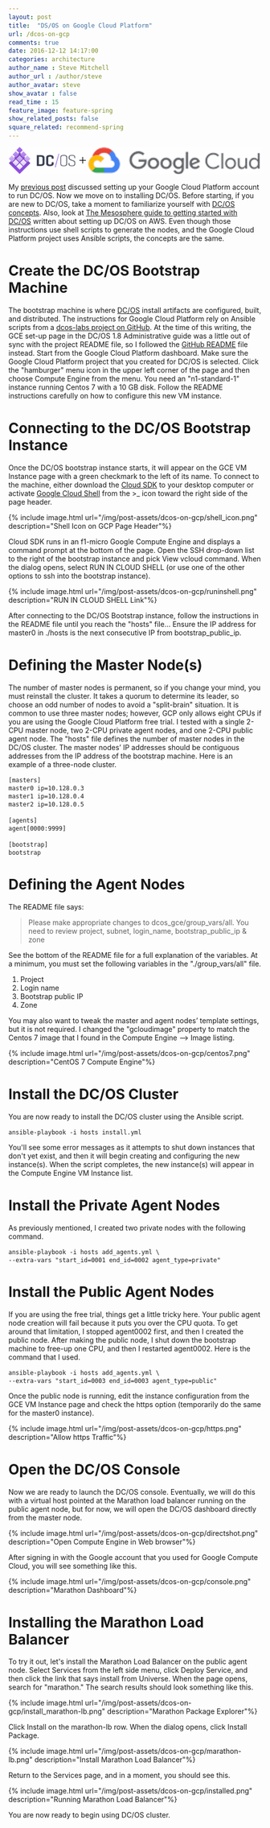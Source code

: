 ```yaml
---
layout: post
title:  "DS/OS on Google Cloud Platform"
url: /dcos-on-gcp
comments: true
date: 2016-12-12 14:17:00
categories: architecture
author_name : Steve Mitchell
author_url : /author/steve
author_avatar: steve
show_avatar : false
read_time : 15
feature_image: feature-spring
show_related_posts: false
square_related: recommend-spring
---
```

<a href="./dcos-on-gcp">
    <img 
        src="/img/post-assets/dcos-on-gcp/dcos_gcp.png" 
        alt="DC/OS on GCP"
    >
</a>

My [previous post](https://exploringspatial.wordpress.com/2016/12/11/collaborating-on-google-cloud-platform/) discussed setting up your Google Cloud Platform account to run DC/OS. Now we move on to installing DC/OS. Before starting, if you are new to DC/OS, take a moment to familiarize yourself with [DC/OS concepts](https://docs.mesosphere.com/1.8/overview/concepts/). Also, look at [The Mesosphere guide to getting started with DC/OS](https://mesosphere.com/blog/2016/04/20/mesosphere-guide-getting-started-dcos/) written about setting up DC/OS on AWS. Even though those instructions use shell scripts to generate the nodes, and the Google Cloud Platform project uses Ansible scripts, the concepts are the same.

# Create the DC/OS Bootstrap Machine
The bootstrap machine is where [DC/OS](https://dcos.io/) install artifacts are configured, built, and distributed. The instructions for Google Cloud Platform rely on Ansible scripts from a [dcos-labs project on GitHub](https://github.com/dcos-labs/dcos-gce). At the time of this writing, the GCE set-up page in the DC/OS 1.8 Administrative guide was a little out of sync with the project README file, so I followed the [GitHub README](https://github.com/dcos-labs/dcos-gce/blob/master/README.md) file instead.
Start from the Google Cloud Platform dashboard. Make sure the Google Cloud Platform project that you created for DC/OS is selected. Click the "hamburger" menu icon in the upper left corner of the page and then choose Compute Engine from the menu. You need an "n1-standard-1" instance running Centos 7 with a 10 GB disk. Follow the README instructions carefully on how to configure this new VM instance.

# Connecting to the DC/OS Bootstrap Instance
Once the DC/OS bootstrap instance starts, it will appear on the GCE VM Instance page with a green checkmark to the left of its name. To connect to the machine, either download the [Cloud SDK](https://cloud.google.com/sdk/) to your desktop computer or activate [Google Cloud Shell](https://cloud.google.com/shell/docs/starting-cloud-shell) from the >_  icon toward the right side of the page header.

{% include image.html url="/img/post-assets/dcos-on-gcp/shell_icon.png" description="Shell Icon on GCP Page Header"%}

Cloud SDK runs in an f1-micro Google Compute Engine and displays a command prompt at the bottom of the page. Open the SSH drop-down list to the right of the bootstrap instance and pick View vcloud command. When the dialog opens, select RUN IN CLOUD SHELL (or use one of the other options to ssh into the bootstrap instance).

{% include image.html url="/img/post-assets/dcos-on-gcp/runinshell.png" description="RUN IN CLOUD SHELL Link"%}

After connecting to the DC/OS Bootstrap instance, follow the instructions in the README file until you reach the "hosts" file...
Ensure the IP address for master0 in ./hosts is the next consecutive IP from bootstrap_public_ip.
# Defining the Master Node(s)
The number of master nodes is permanent, so if you change your mind, you must reinstall the cluster. It takes a quorum to determine its leader, so choose an odd number of nodes to avoid a "split-brain" situation.
It is common to use three master nodes; however, GCP only allows eight CPUs if you are using the Google Cloud Platform free trial. I tested with a single 2-CPU master node, two 2-CPU private agent nodes, and one 2-CPU public agent node.
The "hosts" file defines the number of master nodes in the DC/OS cluster. The master nodes’ IP addresses should be contiguous addresses from the IP address of the bootstrap machine. Here is an example of a three-node cluster.

```shell
[masters]
master0 ip=10.128.0.3
master1 ip=10.128.0.4
master2 ip=10.128.0.5
 
[agents]
agent[0000:9999]
 
[bootstrap]
bootstrap
```
 
# Defining the Agent Nodes
The README file says:

> Please make appropriate changes to dcos_gce/group_vars/all. You need to review project, subnet, login_name, bootstrap_public_ip & zone

See the bottom of the README file for a full explanation of the variables. At a minimum, you must set the following variables in the "./group_vars/all" file.

1. Project
1. Login name
1. Bootstrap public IP
1. Zone

You may also want to tweak the master and agent nodes’ template settings, but it is not required. I changed the "gcloudimage" property to match the Centos 7 image that I found in the Compute Engine --> Image listing.

{% include image.html url="/img/post-assets/dcos-on-gcp/centos7.png" description="CentOS 7 Compute Engine"%}

# Install the DC/OS Cluster
You are now ready to install the DC/OS cluster using the Ansible script.

```shell
ansible-playbook -i hosts install.yml
```

You'll see some error messages as it attempts to shut down instances that don't yet exist, and then it will begin creating and configuring the new instance(s). When the script completes, the new instance(s) will appear in the Compute Engine VM Instance list.

# Install the Private Agent Nodes
As previously mentioned, I created two private nodes with the following command.

```shell
ansible-playbook -i hosts add_agents.yml \
--extra-vars "start_id=0001 end_id=0002 agent_type=private"
```

# Install the Public Agent Nodes
If you are using the free trial, things get a little tricky here. Your public agent node creation will fail because it puts you over the CPU quota. To get around that limitation, I stopped agent0002 first, and then I created the public node. After making the public node, I shut down the bootstrap machine to free-up one CPU, and then I restarted agent0002. Here is the command that I used.

```shell
ansible-playbook -i hosts add_agents.yml \
--extra-vars "start_id=0003 end_id=0003 agent_type=public"
```

Once the public node is running, edit the instance configuration from the GCE VM Instance page and check the https option (temporarily do the same for the master0 instance).

{% include image.html url="/img/post-assets/dcos-on-gcp/https.png" description="Allow https Traffic"%}

# Open the DC/OS Console
Now we are ready to launch the DC/OS console. Eventually, we will do this with a virtual host pointed at the Marathon load balancer running on the public agent node, but for now, we will open the DC/OS dashboard directly from the master node.

{% include image.html url="/img/post-assets/dcos-on-gcp/directshot.png" description="Open Compute Engine in Web browser"%}

After signing in with the Google account that you used for Google Compute Cloud, you will see something like this.

{% include image.html url="/img/post-assets/dcos-on-gcp/console.png" description="Marathon Dashboard"%}

# Installing the Marathon Load Balancer
To try it out, let's install the Marathon Load Balancer on the public agent node. Select Services from the left side menu, click Deploy Service, and then click the link that says install from Universe. When the page opens, search for "marathon." The search results should look something like this.

{% include image.html url="/img/post-assets/dcos-on-gcp/install_marathon-lb.png" description="Marathon Package Explorer"%}

Click Install on the marathon-lb row. When the dialog opens, click Install Package.

{% include image.html url="/img/post-assets/dcos-on-gcp/marathon-lb.png" description="Install Marathon Load Balancer"%}

Return to the Services page, and in a moment, you should see this.

{% include image.html url="/img/post-assets/dcos-on-gcp/installed.png" description="Running Marathon Load Balancer"%}

You are now ready to begin using DC/OS cluster.
